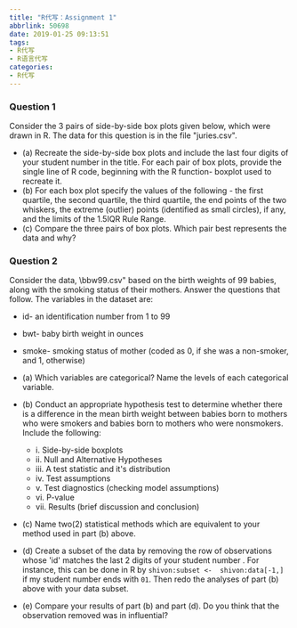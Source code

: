 ```yaml
---
title: "R代写：Assignment 1"
abbrlink: 50698
date: 2019-01-25 09:13:51
tags:
- R代写
- R语言代写
categories:
- R代写
---
```


### Question 1

Consider the 3 pairs of side-by-side box plots given below, which were drawn in R. The data for this question is in the file "juries.csv".

- (a) Recreate the side-by-side box plots and include the last four digits of your student number in the title. For each pair of box plots, provide the single line of R code, beginning with the R function- boxplot used to recreate it.
- (b) For each box plot specify the values of the following - the first quartile, the second quartile, the third quartile, the end points of the two whiskers, the extreme (outlier) points (identified as small circles), if any, and the limits of the 1.5IQR Rule Range.
- (c) Compare the three pairs of box plots. Which pair best represents the data and why?

### Question 2

Consider the data, \bbw99.csv" based on the birth weights of 99 babies, along with the smoking status of their mothers. Answer the questions that follow. The variables in the dataset are:

- id- an identification number from 1 to 99
- bwt- baby birth weight in ounces
- smoke- smoking status of mother (coded as 0, if she was a non-smoker, and 1, otherwise)

- (a) Which variables are categorical? Name the levels of each categorical variable.
- (b) Conduct an appropriate hypothesis test to determine whether there is a difference in the mean birth weight between babies born to mothers who were smokers and babies born to mothers who were nonsmokers. Include the following:
    - i. Side-by-side boxplots
    - ii. Null and Alternative Hypotheses
    - iii. A test statistic and it's distribution
    - iv. Test assumptions
    - v. Test diagnostics (checking model assumptions)
    - vi. P-value
    - vii. Results (brief discussion and conclusion)

- (c) Name two(2) statistical methods which are equivalent to your method used in part (b) above.
- (d) Create a subset of the data by removing the row of observations whose 'id' matches the last 2 digits of your student number . For instance, this can be done in R by `shivon:subset <-  shivon:data[-1,]` if my student number ends with `01`. Then redo the analyses of part (b) above with your data subset.
- (e) Compare your results of part (b) and part (d). Do you think that the observation removed was in influential?